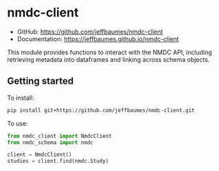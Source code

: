 # nmdc-client

* GitHub: https://github.com/jeffbaumes/nmdc-client
* Documentation: https://jeffbaumes.github.io/nmdc-client

This module provides functions to interact with the NMDC API,
including retrieving metadata into dataframes and linking across schema objects.

## Getting started

To install:

```bash
pip install git+https://github.com/jeffbaumes/nmdc-client.git
```

To use:

```python
from nmdc_client import NmdcClient
from nmdc_schema import nmdc

client = NmdcClient()
studies = client.find(nmdc.Study)
```
